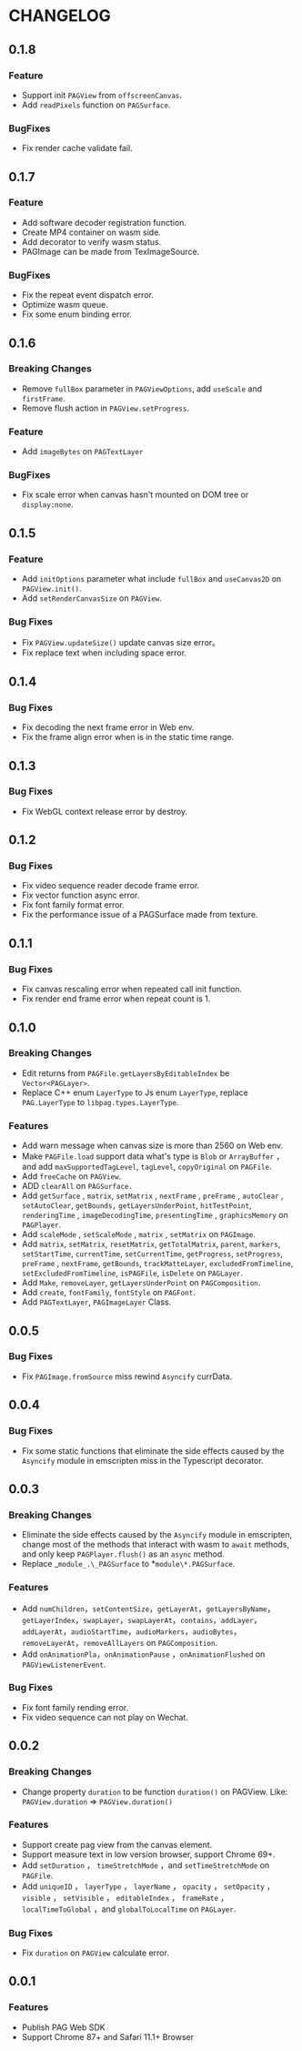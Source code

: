 # CHANGELOG

## 0.1.8

### Feature

- Support init `PAGView` from `offscreenCanvas`. 
- Add `readPixels` function on `PAGSurface`.

### BugFixes

- Fix render cache validate fail.

## 0.1.7

### Feature

- Add software decoder registration function.
- Create MP4 container on wasm side.
- Add decorator to verify wasm status.
- PAGImage can be made from TexImageSource. 

### BugFixes

- Fix the repeat event dispatch error.
- Optimize wasm queue. 
- Fix some enum binding error.

## 0.1.6

### Breaking Changes

- Remove `fullBox` parameter in `PAGViewOptions`, add `useScale` and `firstFrame`.
- Remove flush action in `PAGView.setProgress`.

### Feature

- Add `imageBytes` on `PAGTextLayer`

### BugFixes

- Fix scale error when canvas hasn't mounted on DOM tree or `display:none`.

## 0.1.5

### Feature

- Add `initOptions` parameter what include `fullBox` and `useCanvas2D` on `PAGView.init()`.
- Add `setRenderCanvasSize` on `PAGView`.

### Bug Fixes

- Fix `PAGView.updateSize()` update canvas size error。
- Fix replace text when including space error.

## 0.1.4

### Bug Fixes

- Fix decoding the next frame error in Web env.
- Fix the frame align error when is in the static time range.

## 0.1.3

### Bug Fixes

- Fix WebGL context release error by destroy.

## 0.1.2

### Bug Fixes

- Fix video sequence reader decode frame error.
- Fix vector function async error.
- Fix font family format error.
- Fix the performance issue of a PAGSurface made from texture.

## 0.1.1

### Bug Fixes

- Fix canvas rescaling error when repeated call init function.
- Fix render end frame error when repeat count is 1.

## 0.1.0

### Breaking Changes

- Edit returns from `PAGFile.getLayersByEditableIndex` be `Vector<PAGLayer>`.
- Replace C++ enum `LayerType` to Js enum `LayerType`, replace `PAG.LayerType` to `libpag.types.LayerType`.

### Features

- Add warn message when canvas size is more than 2560 on Web env.
- Make `PAGFile.load` support data what's type is `Blob` or `ArrayBuffer` ，and add `maxSupportedTagLevel`, `tagLevel`, `copyOriginal` on `PAGFile`.
- Add `freeCache` on `PAGView`.
- ADD `clearAll` on `PAGSurface.`
- Add `getSurface` , `matrix`, `setMatrix` , `nextFrame` , `preFrame` , `autoClear` , `setAutoClear`, `getBounds,` `getLayersUnderPoint`, `hitTestPoint`, `renderingTime` , `imageDecodingTime`, `presentingTime` , `graphicsMemory` on `PAGPlayer`.
- Add `scaleMode` , `setScaleMode` , `matrix` , `setMatrix` on `PAGImage`.
- Add `matrix`, `setMatrix`, `resetMatrix`, `getTotalMatrix`, `parent`, `markers`, `setStartTime`, `currentTime`, `setCurrentTime`, `getProgress`, `setProgress`, `preFrame` , `nextFrame`, `getBounds`, `trackMatteLayer`, `excludedFromTimeline`, `setExcludedFromTimeline`, `isPAGFile`, `isDelete` on `PAGLayer`.
- Add `Make`, `removeLayer`, `getLayersUnderPoint` on `PAGComposition`.
- Add `create`, `fontFamily`, `fontStyle` on `PAGFont`.
- Add `PAGTextLayer`, `PAGImageLayer` Class.

## 0.0.5

### Bug Fixes

- Fix `PAGImage.fromSource` miss rewind `Asyncify` currData.

## 0.0.4

### Bug Fixes

- Fix some static functions that eliminate the side effects caused by the `Asyncify` module in emscripten miss in the Typescript decorator.

## 0.0.3

### Breaking Changes

- Eliminate the side effects caused by the `Asyncify` module in emscripten, change most of the methods that interact with wasm to `await` methods, and only keep `PAGPlayer.flush()` as an `async` method.
- Replace _`module_.\_PAGSurface` to *`module\*.PAGSurface`.

### Features

- Add `numChildren`，`setContentSize`，`getLayerAt`，`getLayersByName`，`getLayerIndex`，`swapLayer`，`swapLayerAt`，`contains`，`addLayer`，`addLayerAt`，`audioStartTime`，`audioMarkers`，`audioBytes`，`removeLayerAt`，`removeAllLayers` on `PAGComposition`.
- Add `onAnimationPla`，`onAnimationPause` ，`onAnimationFlushed` on `PAGViewListenerEvent`.

### Bug Fixes

- Fix font family rending error.
- Fix video sequence can not play on Wechat.

## 0.0.2

### Breaking Changes

- Change property `duration` to be function `duration()` on PAGView. Like: `PAGView.duration` ⇒ `PAGView.duration()`

### Features

- Support create pag view from the canvas element.
- Support measure text in low version browser, support Chrome 69+.
- Add `setDuration` ， `timeStretchMode` ，and `setTimeStretchMode` on `PAGFile`.
- Add `uniqueID` ， `layerType` ， `layerName` ， `opacity` ， `setOpacity` ， `visible` ， `setVisible` ， `editableIndex` ， `frameRate` ， `localTimeToGlobal` ，and `globalToLocalTime` on `PAGLayer`.

### Bug Fixes

- Fix `duration` on `PAGView` calculate error.

## 0.0.1

### Features

- Publish PAG Web SDK
- Support Chrome 87+ and Safari 11.1+ Browser
